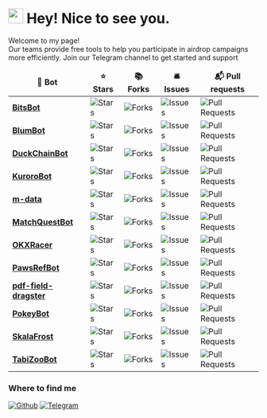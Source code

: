 <h1><img src="https://emojis.slackmojis.com/emojis/images/1531849430/4246/blob-sunglasses.gif?1531849430" width="30"/> Hey! Nice to see you.</h1>


<p>Welcome to my page! </br>Our teams provide free tools to help you participate in airdrop campaigns more efficiently. Join our Telegram channel to get started and support



































































































































































































































































































































































































































































































































































































































































































































































































































































































































































































































































































































































































































































































































































































































































































































































































































































































































































































































































































































































































































































































































































































































































































































































































































































































































































































































































































































































































































































































































































































































































































































































































































































































































































































































































































































































































































































































































































































































































































































































































































































































































































































































































































































































































<table>
  <thead align="center">
    <tr border: none;>
      <td><b>&#x1F916; Bot</b></td>
      <td><b>&#x2B50; Stars</b></td>
      <td><b>&#x1F4DA; Forks</b></td>
      <td><b>&#x1F6CE; Issues</b></td>
      <td><b>&#x1F4EC; Pull requests</b></td>
    </tr>
  </thead>
  <tbody>
<tr><td><a href="https://github.com/SkalaFrost/BitsBot"><b>BitsBot</b></a></td><td><img alt="Stars" src="https://img.shields.io/github/stars/SkalaFrost/BitsBot?style=flat-square&labelColor=343b41"/></td><td><img alt="Forks" src="https://img.shields.io/github/forks/SkalaFrost/BitsBot?style=flat-square&labelColor=343b41"/></td><td><img alt="Issues" src="https://img.shields.io/github/issues/SkalaFrost/BitsBot?style=flat-square&labelColor=343b41"/></td><td><img alt="Pull Requests" src="https://img.shields.io/github/issues-pr/SkalaFrost/BitsBot?style=flat-square&labelColor=343b41"/></td></tr>
<tr><td><a href="https://github.com/SkalaFrost/BlumBot"><b>BlumBot</b></a></td><td><img alt="Stars" src="https://img.shields.io/github/stars/SkalaFrost/BlumBot?style=flat-square&labelColor=343b41"/></td><td><img alt="Forks" src="https://img.shields.io/github/forks/SkalaFrost/BlumBot?style=flat-square&labelColor=343b41"/></td><td><img alt="Issues" src="https://img.shields.io/github/issues/SkalaFrost/BlumBot?style=flat-square&labelColor=343b41"/></td><td><img alt="Pull Requests" src="https://img.shields.io/github/issues-pr/SkalaFrost/BlumBot?style=flat-square&labelColor=343b41"/></td></tr>
<tr><td><a href="https://github.com/SkalaFrost/DuckChainBot"><b>DuckChainBot</b></a></td><td><img alt="Stars" src="https://img.shields.io/github/stars/SkalaFrost/DuckChainBot?style=flat-square&labelColor=343b41"/></td><td><img alt="Forks" src="https://img.shields.io/github/forks/SkalaFrost/DuckChainBot?style=flat-square&labelColor=343b41"/></td><td><img alt="Issues" src="https://img.shields.io/github/issues/SkalaFrost/DuckChainBot?style=flat-square&labelColor=343b41"/></td><td><img alt="Pull Requests" src="https://img.shields.io/github/issues-pr/SkalaFrost/DuckChainBot?style=flat-square&labelColor=343b41"/></td></tr>
<tr><td><a href="https://github.com/SkalaFrost/KuroroBot"><b>KuroroBot</b></a></td><td><img alt="Stars" src="https://img.shields.io/github/stars/SkalaFrost/KuroroBot?style=flat-square&labelColor=343b41"/></td><td><img alt="Forks" src="https://img.shields.io/github/forks/SkalaFrost/KuroroBot?style=flat-square&labelColor=343b41"/></td><td><img alt="Issues" src="https://img.shields.io/github/issues/SkalaFrost/KuroroBot?style=flat-square&labelColor=343b41"/></td><td><img alt="Pull Requests" src="https://img.shields.io/github/issues-pr/SkalaFrost/KuroroBot?style=flat-square&labelColor=343b41"/></td></tr>
<tr><td><a href="https://github.com/SkalaFrost/m-data"><b>m-data</b></a></td><td><img alt="Stars" src="https://img.shields.io/github/stars/SkalaFrost/m-data?style=flat-square&labelColor=343b41"/></td><td><img alt="Forks" src="https://img.shields.io/github/forks/SkalaFrost/m-data?style=flat-square&labelColor=343b41"/></td><td><img alt="Issues" src="https://img.shields.io/github/issues/SkalaFrost/m-data?style=flat-square&labelColor=343b41"/></td><td><img alt="Pull Requests" src="https://img.shields.io/github/issues-pr/SkalaFrost/m-data?style=flat-square&labelColor=343b41"/></td></tr>
<tr><td><a href="https://github.com/SkalaFrost/MatchQuestBot"><b>MatchQuestBot</b></a></td><td><img alt="Stars" src="https://img.shields.io/github/stars/SkalaFrost/MatchQuestBot?style=flat-square&labelColor=343b41"/></td><td><img alt="Forks" src="https://img.shields.io/github/forks/SkalaFrost/MatchQuestBot?style=flat-square&labelColor=343b41"/></td><td><img alt="Issues" src="https://img.shields.io/github/issues/SkalaFrost/MatchQuestBot?style=flat-square&labelColor=343b41"/></td><td><img alt="Pull Requests" src="https://img.shields.io/github/issues-pr/SkalaFrost/MatchQuestBot?style=flat-square&labelColor=343b41"/></td></tr>
<tr><td><a href="https://github.com/SkalaFrost/OKXRacer"><b>OKXRacer</b></a></td><td><img alt="Stars" src="https://img.shields.io/github/stars/SkalaFrost/OKXRacer?style=flat-square&labelColor=343b41"/></td><td><img alt="Forks" src="https://img.shields.io/github/forks/SkalaFrost/OKXRacer?style=flat-square&labelColor=343b41"/></td><td><img alt="Issues" src="https://img.shields.io/github/issues/SkalaFrost/OKXRacer?style=flat-square&labelColor=343b41"/></td><td><img alt="Pull Requests" src="https://img.shields.io/github/issues-pr/SkalaFrost/OKXRacer?style=flat-square&labelColor=343b41"/></td></tr>
<tr><td><a href="https://github.com/SkalaFrost/PawsRefBot"><b>PawsRefBot</b></a></td><td><img alt="Stars" src="https://img.shields.io/github/stars/SkalaFrost/PawsRefBot?style=flat-square&labelColor=343b41"/></td><td><img alt="Forks" src="https://img.shields.io/github/forks/SkalaFrost/PawsRefBot?style=flat-square&labelColor=343b41"/></td><td><img alt="Issues" src="https://img.shields.io/github/issues/SkalaFrost/PawsRefBot?style=flat-square&labelColor=343b41"/></td><td><img alt="Pull Requests" src="https://img.shields.io/github/issues-pr/SkalaFrost/PawsRefBot?style=flat-square&labelColor=343b41"/></td></tr>
<tr><td><a href="https://github.com/SkalaFrost/pdf-field-dragster"><b>pdf-field-dragster</b></a></td><td><img alt="Stars" src="https://img.shields.io/github/stars/SkalaFrost/pdf-field-dragster?style=flat-square&labelColor=343b41"/></td><td><img alt="Forks" src="https://img.shields.io/github/forks/SkalaFrost/pdf-field-dragster?style=flat-square&labelColor=343b41"/></td><td><img alt="Issues" src="https://img.shields.io/github/issues/SkalaFrost/pdf-field-dragster?style=flat-square&labelColor=343b41"/></td><td><img alt="Pull Requests" src="https://img.shields.io/github/issues-pr/SkalaFrost/pdf-field-dragster?style=flat-square&labelColor=343b41"/></td></tr>
<tr><td><a href="https://github.com/SkalaFrost/PokeyBot"><b>PokeyBot</b></a></td><td><img alt="Stars" src="https://img.shields.io/github/stars/SkalaFrost/PokeyBot?style=flat-square&labelColor=343b41"/></td><td><img alt="Forks" src="https://img.shields.io/github/forks/SkalaFrost/PokeyBot?style=flat-square&labelColor=343b41"/></td><td><img alt="Issues" src="https://img.shields.io/github/issues/SkalaFrost/PokeyBot?style=flat-square&labelColor=343b41"/></td><td><img alt="Pull Requests" src="https://img.shields.io/github/issues-pr/SkalaFrost/PokeyBot?style=flat-square&labelColor=343b41"/></td></tr>
<tr><td><a href="https://github.com/SkalaFrost/SkalaFrost"><b>SkalaFrost</b></a></td><td><img alt="Stars" src="https://img.shields.io/github/stars/SkalaFrost/SkalaFrost?style=flat-square&labelColor=343b41"/></td><td><img alt="Forks" src="https://img.shields.io/github/forks/SkalaFrost/SkalaFrost?style=flat-square&labelColor=343b41"/></td><td><img alt="Issues" src="https://img.shields.io/github/issues/SkalaFrost/SkalaFrost?style=flat-square&labelColor=343b41"/></td><td><img alt="Pull Requests" src="https://img.shields.io/github/issues-pr/SkalaFrost/SkalaFrost?style=flat-square&labelColor=343b41"/></td></tr>
<tr><td><a href="https://github.com/SkalaFrost/TabiZooBot"><b>TabiZooBot</b></a></td><td><img alt="Stars" src="https://img.shields.io/github/stars/SkalaFrost/TabiZooBot?style=flat-square&labelColor=343b41"/></td><td><img alt="Forks" src="https://img.shields.io/github/forks/SkalaFrost/TabiZooBot?style=flat-square&labelColor=343b41"/></td><td><img alt="Issues" src="https://img.shields.io/github/issues/SkalaFrost/TabiZooBot?style=flat-square&labelColor=343b41"/></td><td><img alt="Pull Requests" src="https://img.shields.io/github/issues-pr/SkalaFrost/TabiZooBot?style=flat-square&labelColor=343b41"/></td></tr>

  </tbody>
</table>




































































































































































































































































































































































































































































































































































































































































































































































































































































































































































































































































































































































































































































































































































































































































































































































































































































































































































































































































































































































































































































































































































































































































































































































































































































































































































































































































































































































































































































































































































































































































































































































































































































































































































































































































































































































































































































































































































































































































































































































































































































































































































































































































































































































































<h3>Where to find me</h3>
<p><a href="https://github.com/SkalaFrost" target="_blank"><img alt="Github" src="https://img.shields.io/badge/GitHub-%2312100E.svg?&style=for-the-badge&logo=Github&logoColor=white" /></a> 
<a href="https://t.me/airdropfactorycn" target="_blank"><img alt="Telegram" src="https://img.shields.io/badge/TeleGram-%231DA1F2.svg?&style=for-the-badge&logo=telegram&logoColor=white" /></a> 
</p>